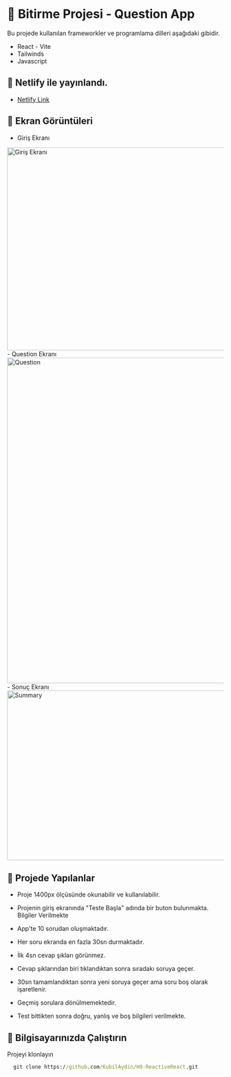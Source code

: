 # 📝 Bitirme Projesi - Question App

Bu projede kullanılan frameworkler ve programlama dilleri aşağıdaki gibidir.

* React - Vite
* Tailwinds
* Javascript 

## 🔭 Netlify ile yayınlandı.
- [Netlify Link](https://brilliant-mochi-f213d3.netlify.app)

## 🎨 Ekran Görüntüleri
- Giriş Ekranı
<img width="1645" height="471" alt="Giriş Ekranı" src="https://github.com/user-attachments/assets/b5290f70-3e59-40be-87c6-e624dc1bd95c" />
- Question Ekranı
<img width="1451" height="756" alt="Question" src="https://github.com/user-attachments/assets/ed02ae6c-f2ec-4a30-b5bd-e1f7c535b75b" />
- Sonuç Ekranı
<img width="1405" height="394" alt="Summary" src="https://github.com/user-attachments/assets/f90f5e9b-a23f-461c-8c3a-2a75282fa64e" />

## 🚀 Projede Yapılanlar 
- Proje 1400px ölçüsünde okunabilir ve kullanılabilir.

- Projenin giriş ekranında "Teste Başla" adında bir buton bulunmakta. Bilgiler Verilmekte

- App'te 10 sorudan oluşmaktadır.

- Her soru ekranda en fazla 30sn durmaktadır.

- İlk 4sn cevap şıkları görünmez.

- Cevap şıklarından biri tıklandıktan sonra sıradakı soruya geçer.

- 30sn tamamlandıktan sonra yeni soruya geçer ama soru boş olarak işaretlenir.

- Geçmiş sorulara dönülmemektedir.

- Test bittikten sonra doğru, yanlış ve boş bilgileri verilmekte.

## 📌 Bilgisayarınızda Çalıştırın

Projeyi klonlayın

```cmd
  git clone https://github.com/KubilAydin/H9-ReactiveReact.git
```


  
